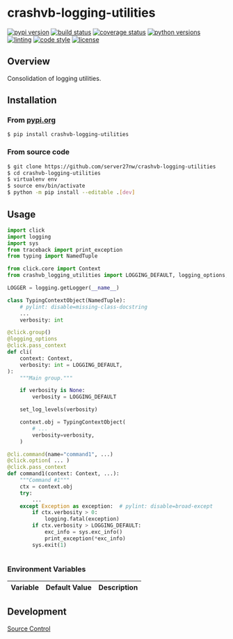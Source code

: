 # crashvb-logging-utilities

[![pypi version](https://img.shields.io/pypi/v/crashvb-logging-utilities.svg)](https://pypi.org/project/crashvb-logging-utilities)
[![build status](https://github.com/server27nw/crashvb-logging-utilities/actions/workflows/main.yml/badge.svg)](https://github.com/server27nw/crashvb-logging-utilities/actions)
[![coverage status](https://coveralls.io/repos/github/server27nw/crashvb-logging-utilities/badge.svg)](https://coveralls.io/github/server27nw/crashvb-logging-utilities)
[![python versions](https://img.shields.io/pypi/pyversions/crashvb-logging-utilities.svg?logo=python&logoColor=FBE072)](https://pypi.org/project/crashvb-logging-utilities)
[![linting](https://img.shields.io/badge/linting-pylint-yellowgreen)](https://github.com/PyCQA/pylint)
[![code style](https://img.shields.io/badge/code%20style-black-000000.svg)](https://github.com/psf/black)
[![license](https://img.shields.io/github/license/server27nw/crashvb-logging-utilities.svg)](https://github.com/server27nw/crashvb-logging-utilities/blob/master/LICENSE.md)

## Overview

Consolidation of logging utilities.

## Installation
### From [pypi.org](https://pypi.org/project/crashvb-logging-utilities/)

```
$ pip install crashvb-logging-utilities
```

### From source code

```bash
$ git clone https://github.com/server27nw/crashvb-logging-utilities
$ cd crashvb-logging-utilities
$ virtualenv env
$ source env/bin/activate
$ python -m pip install --editable .[dev]
```

## Usage

```python
import click
import logging
import sys
from traceback import print_exception
from typing import NamedTuple

from click.core import Context
from crashvb_logging_utilities import LOGGING_DEFAULT, logging_options, set_log_levels

LOGGER = logging.getLogger(__name__)

class TypingContextObject(NamedTuple):
    # pylint: disable=missing-class-docstring
    ...
    verbosity: int

@click.group()
@logging_options
@click.pass_context
def cli(
    context: Context,
    verbosity: int = LOGGING_DEFAULT,
):
    """Main group."""

    if verbosity is None:
        verbosity = LOGGING_DEFAULT

    set_log_levels(verbosity)

    context.obj = TypingContextObject(
        # ...
        verbosity=verbosity,
    )

@cli.command(name="command1", ...)
@click.option( ... )
@click.pass_context
def command1(context: Context, ...):
    """Command #1"""
    ctx = context.obj
    try:
	    ...
    except Exception as exception:  # pylint: disable=broad-except
        if ctx.verbosity > 0:
            logging.fatal(exception)
        if ctx.verbosity > LOGGING_DEFAULT:
            exc_info = sys.exc_info()
            print_exception(*exc_info)
        sys.exit(1)
    
```

### Environment Variables

| Variable | Default Value | Description |
| ---------| ------------- | ----------- |

## Development

[Source Control](https://github.com/server27nw/crashvb-logging-utilities)
